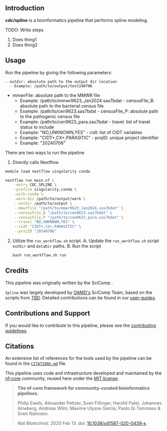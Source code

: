 ## Introduction

**cdc/spline** is a bioinformatics pipeline that performs spline modeling.

TODO: Write steps
1. Does thing1
2. Does thing2

## Usage
Run the pipeline by giving the following parameters:

    - outdir: absolute path to the output dir location
      - Example: /path/to/output/test240706
   - mmwrFile: absolute path to the MMWR file
      - Example: /path/to/mmwr9623_Jan2024.sas7bdat
	- censusFile_B: absolute path to the bacterial census file
      - Example: /path/to/cen9623.sas7bdat
	- censusFile_P: absolute path to the pathogenic census file
      - Example: /path/to/cen9623_para.sas7bdat
	- travel: list of travel status to include
      - Example: "NO,UNKNOWN,YES"
	- cidt: list of CIDT variables
      - Example: "CIDT+,CX+,PARASITIC"
	- projID: unique project identifier
      - Example: "20240706"

There are two ways to run the pipeline

1. Directly calls Nextflow
```bash
module load nextflow singularity conda

nextflow run main.nf \
	-entry CDC_SPLINE \
	-profile singularity,conda \
	-with-conda \
	-work-dir /path/to/output/work \
	--outdir /path/to/output \
	--mmwrFile "/path/to/mmwr9623_Jan2024.sas7bdat" \
	--censusFile_B "/path/to/cen9623.sas7bdat" \
	--censusFile_P "/path/to/cen9623_para.sas7bdat" \
	--travel "NO,UNKNOWN,YES" \
	--cidt "CIDT+,CX+,PARASITIC" \
	--projID "20240706"
```

2. Utilize the `run_workflow.sh` script.
   A. Update the `run_workflow.sh` script `outDir` and `dataDir` paths.
   B. Run the script
      ```bash
      bash run_workflow.sh run
      ```

## Credits

This pipeline was originally written by the SciComp .

`Spline` was largely developed by [OAMD's](https://www.cdc.gov/amd/index.html) SciComp Team, based on the scripts from [TBD](https://www.cdc.gov). Detailed contributions can be found in our [user-guides]().

## Contributions and Support

If you would like to contribute to this pipeline, please see the [contributing guidelines](.github/CONTRIBUTING.md).

## Citations

An extensive list of references for the tools used by the pipeline can be found in the [`CITATIONS.md`](CITATIONS.md) file.

This pipeline uses code and infrastructure developed and maintained by the [nf-core](https://nf-co.re) community, reused here under the [MIT license](https://github.com/nf-core/tools/blob/master/LICENSE).

> **The nf-core framework for community-curated bioinformatics pipelines.**
>
> Philip Ewels, Alexander Peltzer, Sven Fillinger, Harshil Patel, Johannes Alneberg, Andreas Wilm, Maxime Ulysse Garcia, Paolo Di Tommaso & Sven Nahnsen.
>
> _Nat Biotechnol._ 2020 Feb 13. doi: [10.1038/s41587-020-0439-x](https://dx.doi.org/10.1038/s41587-020-0439-x).